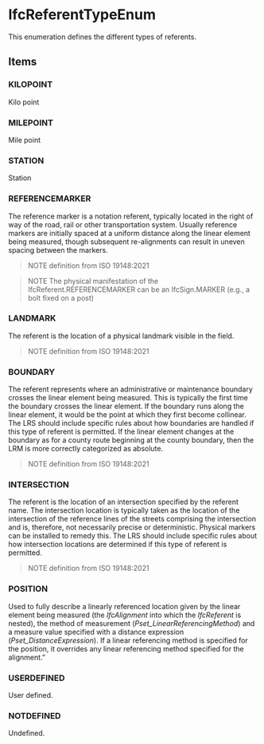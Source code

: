 # IfcReferentTypeEnum

This enumeration defines the different types of referents.

## Items

### KILOPOINT
Kilo point

### MILEPOINT
Mile point

### STATION
Station

### REFERENCEMARKER
The reference marker is a notation referent, typically located in the right of way of the road, rail or other transportation system. Usually reference markers are initially spaced at a uniform distance along the linear element being measured, though subsequent re-alignments can result in uneven spacing between the markers.

>NOTE definition from ISO 19148:2021

>NOTE The physical manifestation of the IfcReferent.REFERENCEMARKER can be an IfcSign.MARKER (e.g., a bolt fixed on a post)

### LANDMARK
The referent is the location of a physical landmark visible in the field.

>NOTE definition from ISO 19148:2021

### BOUNDARY
The referent represents where an administrative or maintenance boundary crosses the linear element being measured. This is typically the first time the boundary crosses the linear element. If the boundary runs along the linear element, it would be the point at which they first become collinear. The LRS should include specific rules about how boundaries are handled if this type of referent is permitted. If the linear element changes at the boundary as for a county route beginning at the county boundary, then the LRM is more correctly categorized as absolute.

>NOTE definition from ISO 19148:2021

### INTERSECTION
The referent is the location of an intersection specified by the referent name. The intersection location is typically taken as the location of the intersection of the reference lines of the streets comprising the intersection and is, therefore, not necessarily precise or deterministic. Physical markers can be installed to remedy this. The LRS should include specific rules about how intersection locations are determined if this type of referent is permitted.

>NOTE definition from ISO 19148:2021

### POSITION
Used to fully describe a linearly referenced location given by the linear element being measured (the _IfcAlignment_ into which the _IfcReferent_ is nested), the method of measurement (_Pset_LinearReferencingMethod_) and a measure value specified with a distance expression (_Pset_DistanceExpression_). If a linear referencing method is specified for the position, it overrides any linear referencing method specified for the alignment.”

### USERDEFINED
User defined.

### NOTDEFINED
Undefined.
